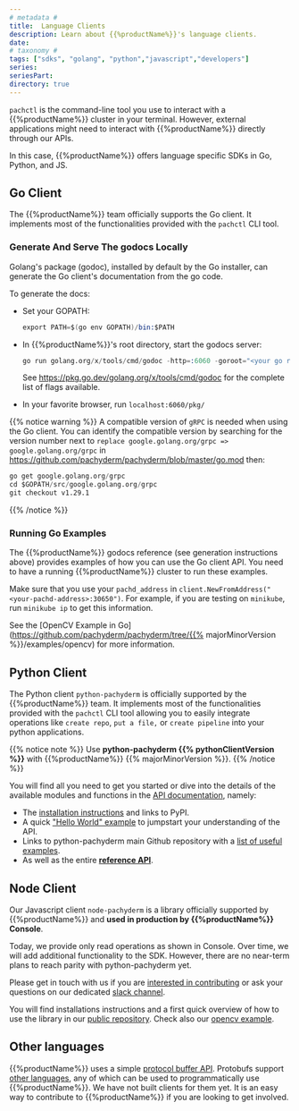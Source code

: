 ```yaml
---
# metadata # 
title:  Language Clients
description: Learn about {{%productName%}}'s language clients. 
date: 
# taxonomy #
tags: ["sdks", "golang", "python","javascript","developers"]
series:
seriesPart:
directory: true 
---
```


`pachctl` is the command-line tool you use 
to interact with a {{%productName%}} cluster in your terminal. 
However,  external applications might need to
interact with {{%productName%}} directly through our APIs.

In this case, {{%productName%}} offers language specific SDKs in Go, Python, and JS.

## Go Client

The {{%productName%}} team officially supports the Go client. It implements most of the functionalities provided with the `pachctl` CLI tool.

### Generate And Serve The godocs Locally

Golang's package (godoc), installed by default by the Go installer, can generate the Go client's documentation from the go code.

To generate the docs:

- Set your GOPATH: 

	```s
	export PATH=$(go env GOPATH)/bin:$PATH
	```

- In {{%productName%}}'s root directory, start the godocs server: 

	```s
	go run golang.org/x/tools/cmd/godoc -http=:6060 -goroot="<your go root directory - for example: /Users/yourusername/pachyderm>"
	```
				
	See https://pkg.go.dev/golang.org/x/tools/cmd/godoc for the complete list of flags available.

- In your favorite browser, run `localhost:6060/pkg/`


{{% notice warning %}}
 A compatible version of `gRPC` is needed when using the Go client.  You can identify the compatible version by searching for the version number next to `replace google.golang.org/grpc => google.golang.org/grpc` in https://github.com/pachyderm/pachyderm/blob/master/go.mod then:

```s
go get google.golang.org/grpc
cd $GOPATH/src/google.golang.org/grpc
git checkout v1.29.1
```
{{% /notice %}} 

### Running Go Examples

The {{%productName%}} godocs reference (see generation instructions above)
provides examples of how you can use the Go client API. You need to have a running {{%productName%}} cluster
to run these examples.

Make sure that you use your `pachd_address` in `client.NewFromAddress("<your-pachd-address>:30650")`.
For example, if you are testing on `minikube`, run
`minikube ip` to get this information.

See the [OpenCV Example in Go](https://github.com/pachyderm/pachyderm/tree/{{% majorMinorVersion %}}/examples/opencv) for more
information.

## Python Client

The Python client `python-pachyderm` is officially supported by the {{%productName%}} team. 
It implements most of the functionalities provided with the `pachctl` CLI tool allowing you to easily integrate operations like `create repo`, `put a file,` or `create pipeline` into your python applications.

{{% notice note %}}
Use **python-pachyderm {{% pythonClientVersion %}}** with {{%productName%}} {{% majorMinorVersion %}}. 
{{% /notice %}}

You will find all you need to get you started or dive into the details of the available modules and functions in the [API documentation](https://python-pachyderm.readthedocs.io/en/stable/), namely:

- The [installation instructions](https://python-pachyderm.readthedocs.io/en/stable/getting_started.html#installation) and links to PyPI.
- A quick ["Hello World" example](https://python-pachyderm.readthedocs.io/en/stable/getting_started.html#hello-world-example) to jumpstart your understanding of the API.
- Links to python-pachyderm main Github repository with a [list of useful examples](https://github.com/pachyderm/python-pachyderm/tree/master/examples). 
- As well as the entire [**reference API**](https://python-pachyderm.readthedocs.io/en/stable/python_pachyderm.html).

## Node Client

Our Javascript client `node-pachyderm` is a library officially supported by {{%productName%}} and **used in production by {{%productName%}} Console**.  

Today, we provide only read operations as shown in Console. Over time, we will add additional functionality to the SDK. However, there are no near-term plans to reach parity with python-pachyderm yet.

Please get in touch with us if you are [interested in contributing](https://github.com/pachyderm/node-pachyderm/blob/main/contributing.md) or ask your questions on our dedicated [slack channel](https://pachyderm-users.slack.com/archives/C028ZV066JY).

You will find installations instructions and a first quick overview of how to use the library in our [public repository](https://github.com/pachyderm/node-pachyderm). 
Check also our [opencv example](https://github.com/pachyderm/node-pachyderm/tree/main/examples/opencv).

## Other languages

{{%productName%}} uses a simple [protocol buffer API](https://github.com/pachyderm/pachyderm/blob/master/src/pfs/pfs.proto). Protobufs support [other languages](https://developers.google.com/protocol-buffers/), any of which can be used to programmatically use {{%productName%}}. We have not built clients for them yet. It is an easy way to contribute to {{%productName%}} if you are looking to get involved.
